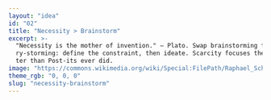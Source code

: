 ```yaml
---
layout: "idea"
id: "02"
title: "Necessity > Brainstorm"
excerpt: >-
  "Necessity is the mother of invention." — Plato. Swap brainstorming for bounda
  ry‑storming: define the constraint, then ideate. Scarcity focuses the room bet
  ter than Post‑its ever did.
image: "https://commons.wikimedia.org/wiki/Special:FilePath/Raphael_School_of_Athens.jpg"
theme_rgb: "0, 0, 0"
slug: "necessity-brainstorm"
---
```

<!-- TODO: Paste the full body content for this idea here. -->
